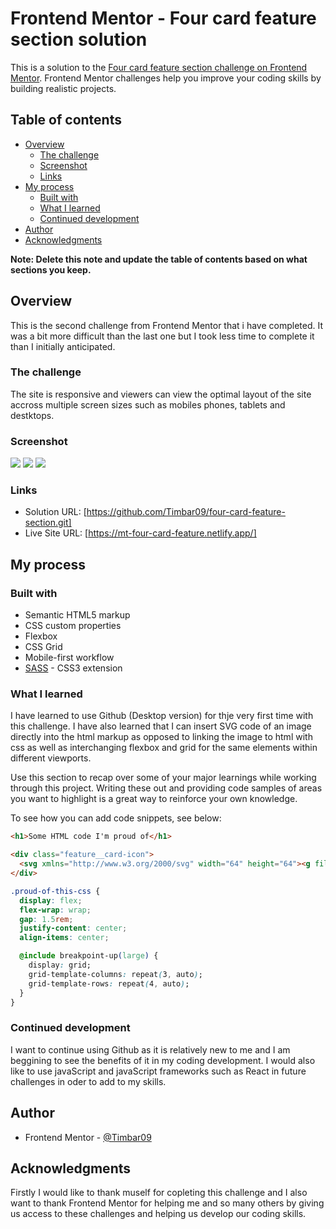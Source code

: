 # Frontend Mentor - Four card feature section solution

This is a solution to the [Four card feature section challenge on Frontend Mentor](https://www.frontendmentor.io/challenges/four-card-feature-section-weK1eFYK). Frontend Mentor challenges help you improve your coding skills by building realistic projects. 

## Table of contents

- [Overview](#overview)
  - [The challenge](#the-challenge)
  - [Screenshot](#screenshot)
  - [Links](#links)
- [My process](#my-process)
  - [Built with](#built-with)
  - [What I learned](#what-i-learned)
  - [Continued development](#continued-development)
- [Author](#author)
- [Acknowledgments](#acknowledgments)

**Note: Delete this note and update the table of contents based on what sections you keep.**

## Overview

This is the second challenge from Frontend Mentor that i have completed. It was a bit more difficult than the last one but I took less time to complete it than I initially anticipated.

### The challenge

The site is responsive and viewers can view the optimal layout of the site accross multiple screen sizes such as mobiles phones, tablets and destktops.

### Screenshot

![](./screenshot/Desktop-view.png)
![](./screenshot/Tablet-view.png)
![](./screenshot/Mobile-view.png)

### Links

- Solution URL: [https://github.com/Timbar09/four-card-feature-section.git]
- Live Site URL: [https://mt-four-card-feature.netlify.app/]

## My process

### Built with

- Semantic HTML5 markup
- CSS custom properties
- Flexbox
- CSS Grid
- Mobile-first workflow
- [SASS](https://sass-lang.com/) - CSS3 extension

### What I learned

I have learned to use Github (Desktop version) for thje very first time with this challenge. I have also learned that I can insert SVG code of an image directly into the html markup as opposed to linking the image to html with css as well as interchanging flexbox and grid for the same elements within different viewports.

Use this section to recap over some of your major learnings while working through this project. Writing these out and providing code samples of areas you want to highlight is a great way to reinforce your own knowledge.

To see how you can add code snippets, see below:

```html
<h1>Some HTML code I'm proud of</h1>

<div class="feature__card-icon">
  <svg xmlns="http://www.w3.org/2000/svg" width="64" height="64"><g fill="none"><path fill="#EFEFF4" d="M64 14.454v41.788H0V14.454l3.75-3.787h56.5z"/><path fill="#DADAE5" d="M64 14.454v41.788H32V10.667h28.25z"/><path fill="#474F54" d="M0 0h64v15.515H0z"/><path fill="#32393F" d="M32 0h32v15.515H32z"/><g fill="#FF637B"><path d="M7.758 5.818h3.685v3.879H7.758zM15.128 5.818h3.685v3.879h-3.685zM22.497 5.818h3.685v3.879h-3.685z"/></g><path fill="#FF637B" d="M45.576 42.245V64H34.355v-3.71h-3.74V64H19.394V42.245l11.37-9.275h3.105z"/><path fill="#DADAE5" d="M11.636 22.303h41.697v3.879H11.636z"/><path fill="#C9C9D3" d="M32 22.303h20.364v3.879H32z"/><path fill="#E63950" d="M45.576 42.245V64H33.939v-3.71H32V32.97h1.435z"/><path fill="#EFEFF4" d="M30.061 45.576h3.878v3.879h-3.878z"/><path fill="#DADAE5" d="M32 45.576h1.939v3.879H32z"/><path fill="#676E74" d="M50.424 45.779l-2.452 2.706-15.487-13.526-15.488 13.526-2.452-2.706 17.94-15.718z"/><path fill="#474F54" d="M32 30.061l18.424 15.718-2.518 2.706L32 34.959z"/></g></svg>
</div>
```
```css
.proud-of-this-css {
  display: flex;
  flex-wrap: wrap;
  gap: 1.5rem;
  justify-content: center;
  align-items: center;

  @include breakpoint-up(large) {
    display: grid;
    grid-template-columns: repeat(3, auto);
    grid-template-rows: repeat(4, auto);
  }
}
```
### Continued development

I want to continue using Github as it is relatively new to me and I am beggining to see the benefits of it in my coding development. I would also like to use javaScript and javaScript frameworks such as React in future challenges in oder to add to my skills.

## Author

- Frontend Mentor - [@Timbar09](https://www.frontendmentor.io/profile/yourusername)

## Acknowledgments

Firstly I would like to thank muself for copleting this challenge and I also want to thank Frontend Mentor for helping me and so many others by giving us access to these challenges and helping us develop our coding skills.
